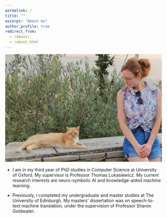```yaml
---
permalink: /
title: ""
excerpt: "About me"
author_profile: true
redirect_from: 
  - /about/
  - /about.html
---
```


<p align="center">
  <img src="https://raw.githubusercontent.com/mihaela-stoian/mihaela-stoian.github.io/main/images/profile/background_profile.jpg" alt="Photo" style="width: 570px;"/> 



* I am in my third year of PhD studies in Computer Science at University of Oxford. My supervisor is Professor Thomas Lukasiewicz.
My current research interests are neuro-symbolic AI and knowledge-aided machine learning.

* Previously, I completed my undergraduate and master studies at The University of Edinburgh. My masters' dissertation was on speech-to-text machine translation, under the supervision of Professor Sharon Goldwater.
